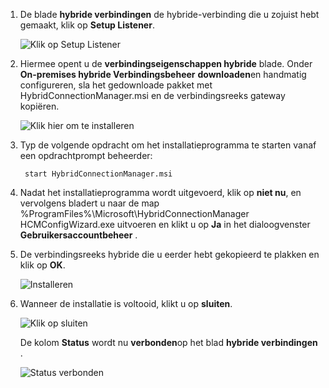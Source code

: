
1. De blade **hybride verbindingen** de hybride-verbinding die u zojuist hebt gemaakt, klik op **Setup Listener**.
    
    ![Klik op Setup Listener](./media/app-service-hybrid-connections-manager-install/D04ClickListenerSetup.png)
    
4. Hiermee opent u de **verbindingseigenschappen hybride** blade. Onder **On-premises hybride Verbindingsbeheer** **downloaden**en handmatig configureren, sla het gedownloade pakket met HybridConnectionManager.msi en de verbindingsreeks gateway kopiëren.
    
    ![Klik hier om te installeren](./media/app-service-hybrid-connections-manager-install/D05ClickToInstallHCM.png)
    
5. Typ de volgende opdracht om het installatieprogramma te starten vanaf een opdrachtprompt beheerder:

        start HybridConnectionManager.msi
 
7. Nadat het installatieprogramma wordt uitgevoerd, klik op **niet nu**, en vervolgens bladert u naar de map %ProgramFiles%\Microsoft\HybridConnectionManager HCMConfigWizard.exe uitvoeren en klikt u op **Ja** in het dialoogvenster **Gebruikersaccountbeheer** .
        
7. De verbindingsreeks hybride die u eerder hebt gekopieerd te plakken en klik op **OK**. 
    
    ![Installeren](./media/app-service-hybrid-connections-manager-install/D08aHCMInstallManual.png)
    
8. Wanneer de installatie is voltooid, klikt u op **sluiten**.
    
    ![Klik op sluiten](./media/app-service-hybrid-connections-manager-install/D09HCMInstallComplete.png)
    
    De kolom **Status** wordt nu **verbonden**op het blad **hybride verbindingen** . 
    
    ![Status verbonden](./media/app-service-hybrid-connections-manager-install/D10HCStatusConnected.png)